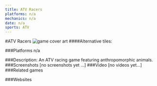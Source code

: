 ```yaml
---
title: ATV Racers
platforms: n/a
mechanics: n/a
date: n/a
sports: ATV
---
```

#ATV Racers
![game cover art](//images.igdb.com/igdb/image/upload/t_cover_big/vzag1fq3bhllbqjqegur.jpg "Logo Title Text 1")
####Alternative tiles:

###Platforms
n/a

###Description:
An ATV racing game featuring anthropomorphic animals.
###Screenshots
[no screenshots yet ...]
###Video
[no videos yet...]
###Related games

###Websites

